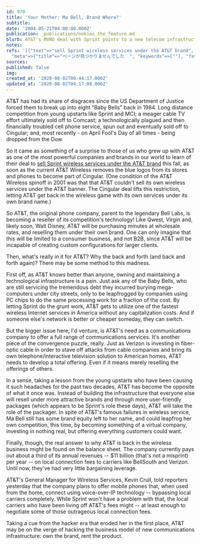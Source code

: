 ```yaml
---
id: 970
title: 'Your Mother: Ma Bell, Brand Whore?'
subtitle: 
date: '2004-05-21T04:00:00.000Z'
publication: _publications/nokias_the_feature.md
blurb: AT&T's MVNO deal with Sprint points to a new telecom infrastructure strategy.
notes: 
refs: '[{"text"=>"sell Sprint wireless services under the AT&T brand", "original"=>"http://www.thefeature.com/article?articleid=100647",
  "meta"=>{"title"=>"ページが見つかりませんでした  ", "keywords"=>[""], "favicon"=>"http://www.thefeature.com/favicon.ico"}}]'
sources: 
published: false
img: 
created_at: '2020-08-02T00:44:17.000Z'
updated_at: '2020-08-02T04:17:08.000Z'
---
```

AT&T has had its share of disgraces since the US Department of Justice forced them to break up into eight "Baby Bells" back in 1984. Long distance competition from young upstarts like Sprint and MCI; a meager cable TV effort ultimately sold off to Comcast; a technologically plagued and then financially troubled cell phone service, spun out and eventually sold off to Cingular; and, most recently - on April Fool's Day of all times - being dropped from the Dow.

So it came as something of a surprise to those of us who grew up with AT&T as one of the most powerful companies and brands in our world to learn of their deal to [sell Sprint wireless services under the AT&T brand](http://www.thefeature.com/article?articleid=100647) this fall, as soon as the current AT&T Wireless removes the blue logos from its stores and phones to become part of Cingular. (One condition of the AT&T Wireless spinoff in 2001 was that that AT&T couldn't sell its own wireless services under the AT&T banner. The Cingular deal lifts this restriction, letting AT&T get back in the wireless game with its own services under its own brand name.)

So AT&T, the original phone company, parent to the legendary Bell Labs, is becoming a reseller of its competition's technology! Like Qwest, Virgin and, likely soon, Walt Disney, AT&T will be purchasing minutes at wholesale rates, and reselling them under their own brand. One can only imagine that this will be limited to a consumer business, and not B2B, since AT&T will be incapable of creating custom configurations for larger clients.

Then, what's really in it for AT&T? Why the back and forth (and back and forth again)? There may be some method to this madness.

First off, as AT&T knows better than anyone, owning and maintaining a technological infrastructure is a pain. Just ask any of the Baby Bells, who are still servicing the tremendous debt they incurred burying mega-computers under city streets, only to be leapfrogged by companies using PC chips to do the same processing work for a fraction of the cost. By letting Sprint do the grunt work, AT&T gets to utilize one of the fastest wireless Internet services in America without any capitalization costs. And if someone else's network is better or cheaper someday, they can switch.

But the bigger issue here, I'd venture, is AT&T's need as a communications company to offer a full range of communications services. It's another piece of the convergence puzzle, really. Just as Verizon is investing in fiber-optic cable in order to stave off attacks from cable companies and bring its own telephone/interactive television solution to American homes, AT&T needs to develop a total offering. Even if it means merely reselling the offerings of others.

In a sense, taking a lesson from the young upstarts who have been causing it such headaches for the past two decades, AT&T has become the opposite of what it once was. Instead of building the infrastructure that everyone else will resell under more attractive brands and through more user-friendly packages (which appears to be Sprint's role these days), AT&T will take the role of the packager. In spite of AT&T's famous failures in wireless service, Ma Bell still has some brand equity left to her name, and could leapfrog her own competition, this time, by becoming something of a virtual company, investing in nothing real, but offering everything customers could want.

Finally, though, the real answer to why AT&T is back in the wireless business might be found on the balance sheet. The company currently pays out about a third of its annual revenues -- $11 billion (that's not a misprint) per year -- on local connection fees to carriers like BellSouth and Verizon. Until now, they've had very little bargaining leverage.

AT&T's General Manager for Wireless Services, Kevin Crull, told reporters yesterday that the company plans to offer mobile phones that, when used from the home, connect using voice-over-IP technology -- bypassing local carriers completely. While Sprint won't have a problem with that, the local carriers who have been living off AT&T's fees might -- at least enough to negotiate some of those outrageous local connection fees.

Taking a cue from the hacker era that eroded her in the first place, AT&T may be on the verge of hacking the business model of new communications infrastructure: own the brand, rent the product.
